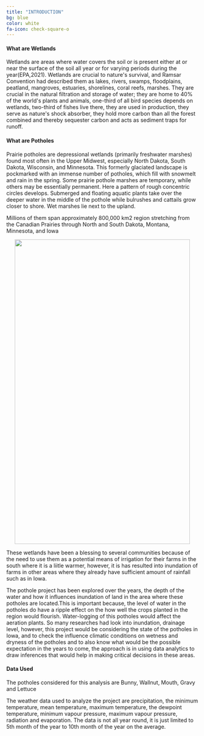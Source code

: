 ```yaml
---
title: "INTRODUCTION"
bg: blue
color: white
fa-icon: check-square-o
---
```

#### What are Wetlands

Wetlands are areas where water covers the soil or is present either at or near the surface of the soil  all  year  or  for  varying  periods  during  the  year(EPA,2021).  Wetlands  are  crucial  to  nature's survival,  and  Ramsar  Convention  had  described  them  as  lakes,  rivers,  swamps,  floodplains, peatland, mangroves, estuaries, shorelines, coral reefs, marshes. They are crucial in the natural filtration  and  storage  of  water;  they  are  home  to  40%  of  the  world's  plants  and  animals,  one-third  of  all  bird  species  depends  on  wetlands,  two-third  of  fishes  live  there,  they  are  used  in production, they serve as nature's shock absorber, they hold more carbon than all the forest combined and thereby sequester carbon and acts as sediment traps for runoff.


#### What are Potholes

Prairie potholes are depressional wetlands (primarily freshwater marshes) found most often in the Upper Midwest, especially North Dakota, South Dakota, Wisconsin, and Minnesota. This formerly glaciated landscape is pockmarked with an immense number of potholes, which fill with snowmelt and rain in the spring. Some prairie pothole marshes are temporary, while others may be essentially permanent. Here a pattern of rough concentric circles develops. Submerged and floating aquatic plants take over the deeper water in the middle of the pothole while bulrushes and cattails grow closer to shore. Wet marshes lie next to the upland.

Millions of them span approximately 800,000 km2 region stretching from the Canadian Prairies through North and South Dakota, Montana, Minnesota, and Iowa

<p align="center">
<img width="460" height="800" src ="https://user-images.githubusercontent.com/77670180/141731453-ac505635-a7f8-4ba8-a28d-5948acb1f75e.png">
</p>

These wetlands have been a blessing to several communities because of the need to use them as a potential means of irrigation for their farms in the south where it is a liitle warmer, however, it is has resulted into inundation of farms in other areas where they already have sufficient amount of rainfall such as in Iowa.

The pothole project has been explored over the years, the depth of the water and how it influences inundation of land in the area where these potholes are located.This is important because, the level of water in the potholes do have a ripple effect on the how well the crops planted in the region would flourish. Water-logging of this potholes would affect the aeration plants. So many researches had look into inundation, drainage level, however, this project would be considering the state of the potholes in Iowa, and to check the influence climatic conditions on wetness and dryness of the potholes and to also know what would be the possible expectation in the years to come, the approach is in using data analytics to draw inferences that would help in making critical decisions in these areas. 

#### Data Used

The potholes considered for this analysis are Bunny, Wallnut, Mouth, Gravy and Lettuce

The weather data used to analyze the project are precipitation, the minimum temperature, mean temperature, maximum temperature, the dewpoint temperature, minimum vapour pressure, maximum vapour pressure, radiation and evaporation. The data is not all year round, it is just limited to 5th month of the year to 10th month of the year on the average.



